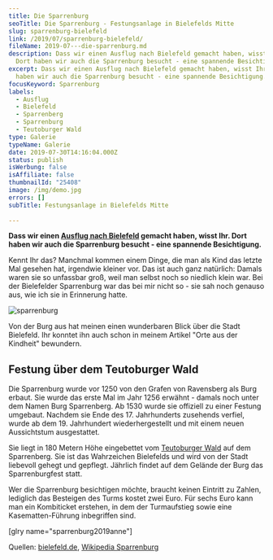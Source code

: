 ```yaml
---
title: Die Sparrenburg
seoTitle: Die Sparrenburg - Festungsanlage in Bielefelds Mitte
slug: sparrenburg-bielefeld
link: /2019/07/sparrenburg-bielefeld/
fileName: 2019-07---die-sparrenburg.md
description: Dass wir einen Ausflug nach Bielefeld gemacht haben, wisst Ihr.
  Dort haben wir auch die Sparrenburg besucht - eine spannende Besichtigung.
excerpt: Dass wir einen Ausflug nach Bielefeld gemacht haben, wisst Ihr. Dort
  haben wir auch die Sparrenburg besucht - eine spannende Besichtigung.
focusKeyword: Sparrenburg
labels:
  - Ausflug
  - Bielefeld
  - Sparrenberg
  - Sparrenburg
  - Teutoburger Wald
type: Galerie
typeName: Galerie
date: 2019-07-30T14:16:04.000Z
status: publish
isWerbung: false
isAffiliate: false
thumbnailId: "25408"
image: /img/demo.jpg
errors: []
subTitle: Festungsanlage in Bielefelds Mitte
  
---
```


**Dass wir einen [Ausflug nach Bielefeld](/2019/07/bielefeld/) gemacht haben,
wisst Ihr. Dort haben wir auch die Sparrenburg besucht - eine spannende
Besichtigung.**

Kennt Ihr das? Manchmal kommen einem Dinge, die man als Kind das letzte Mal
gesehen hat, irgendwie kleiner vor. Das ist auch ganz natürlich: Damals waren
sie so unfassbar groß, weil man selbst noch so niedlich klein war. Bei der
Bielefelder Sparrenburg war das bei mir nicht so - sie sah noch genauso aus, wie
ich sie in Erinnerung hatte.

![sparrenburg](http://cardamonchai.com/wp-content/uploads/2019/07/sparrenburg-anne-400x600.jpg)

Von der Burg aus hat meinen einen wunderbaren Blick über die Stadt Bielefeld.
Ihr konntet ihn auch schon in meinem Artikel "Orte aus der Kindheit" bewundern.

## Festung über dem Teutoburger Wald

Die Sparrenburg wurde vor 1250 von den Grafen von Ravensberg als Burg erbaut.
Sie wurde das erste Mal im Jahr 1256 erwähnt - damals noch unter dem Namen Burg
Sparrenberg. Ab 1530 wurde sie offiziell zu einer Festung umgebaut. Nachdem sie
Ende des 17. Jahrhunderts zusehends verfiel, wurde ab dem 19. Jahrhundert
wiederhergestellt und mit einem neuen Aussichtstum ausgestattet.

Sie liegt in 180 Metern Höhe eingebettet vom
[Teutoburger Wald](/2019/08/teutoburger-wald/) auf dem Sparrenberg. Sie ist das
Wahrzeichen Bielefelds und wird von der Stadt liebevoll gehegt und gepflegt.
Jährlich findet auf dem Gelände der Burg das Sparrenburgfest statt.

Wer die Sparrenburg besichtigen möchte, braucht keinen Eintritt zu Zahlen,
lediglich das Besteigen des Turms kostet zwei Euro. Für sechs Euro kann man ein
Kombiticket erstehen, in dem der Turmaufstieg sowie eine Kasematten-Führung
inbegriffen sind.

[glry name="sparrenburg2019anne"]

Quellen:
[bielefeld.de](https://www.bielefeld.de/de/ti/sehenswuerdigkeiten/sparrenburg/),
[Wikipedia Sparrenburg](https://de.wikipedia.org/wiki/Sparrenburg)

  